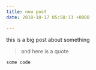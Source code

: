 ```yaml
---
title: new post
date: 2018-10-17 05:58:13 +0000

---
```

this is a big post about something

> and here is a quote

    some code